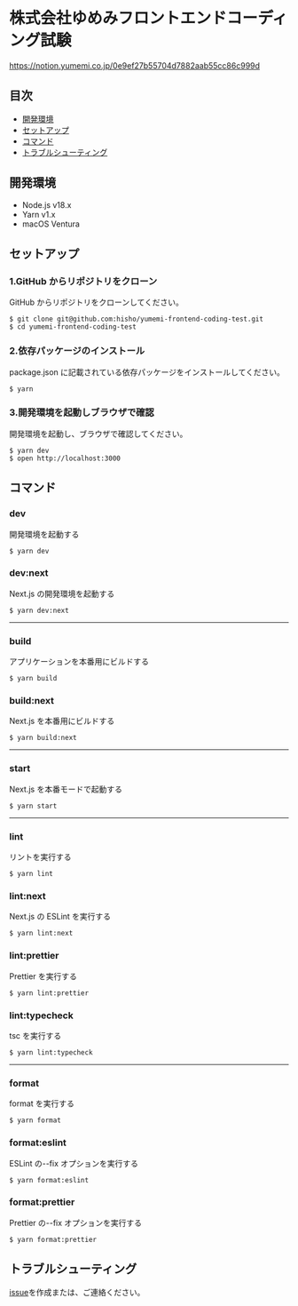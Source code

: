 # 株式会社ゆめみフロントエンドコーディング試験

https://notion.yumemi.co.jp/0e9ef27b55704d7882aab55cc86c999d

## 目次

- [開発環境](#開発環境)
- [セットアップ](#セットアップ)
- [コマンド](#コマンド)
- [トラブルシューティング](#トラブルシューティング)

## 開発環境

- Node.js v18.x
- Yarn v1.x
- macOS Ventura

## セットアップ

### 1.GitHub からリポジトリをクローン

GitHub からリポジトリをクローンしてください。

```shell
$ git clone git@github.com:hisho/yumemi-frontend-coding-test.git
$ cd yumemi-frontend-coding-test
```

### 2.依存パッケージのインストール

package.json に記載されている依存パッケージをインストールしてください。

```shell
$ yarn
```

### 3.開発環境を起動しブラウザで確認

開発環境を起動し、ブラウザで確認してください。

```shell
$ yarn dev
$ open http://localhost:3000
```

## コマンド

### dev

開発環境を起動する

```shell
$ yarn dev
```

### dev:next

Next.js の開発環境を起動する

```shell
$ yarn dev:next
```

---

### build

アプリケーションを本番用にビルドする

```shell
$ yarn build
```

### build:next

Next.js を本番用にビルドする

```shell
$ yarn build:next
```

---

### start

Next.js を本番モードで起動する

```shell
$ yarn start
```

---

### lint

リントを実行する

```shell
$ yarn lint
```

### lint:next

Next.js の ESLint を実行する

```shell
$ yarn lint:next
```

### lint:prettier

Prettier を実行する

```shell
$ yarn lint:prettier
```

### lint:typecheck

tsc を実行する

```shell
$ yarn lint:typecheck
```

---

### format

format を実行する

```shell
$ yarn format
```

### format:eslint

ESLint の--fix オプションを実行する

```shell
$ yarn format:eslint
```

### format:prettier

Prettier の--fix オプションを実行する

```shell
$ yarn format:prettier
```

## トラブルシューティング

[issue](https://github.com/hisho/yumemi-frontend-coding-test/issues/new)を作成または、ご連絡ください。
